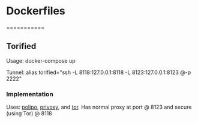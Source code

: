 # Dockerfiles
===========

## Torified

Usage:  docker-compose up


Tunnel: alias torified="ssh -L 8118:127.0.0.1:8118 -L 8123:127.0.0.1:8123 <username>@<ip>-p 2222"

### Implementation

Uses: [polipo](https://github.com/jech/polipo), [privoxy](https://www.privoxy.org/), and [tor](https://www.torproject.org/).  Has normal proxy at port @ 8123 and secure (using Tor) @ 8118
